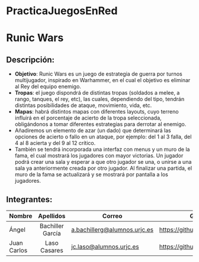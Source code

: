 # PracticaJuegosEnRed
# Runic Wars

## Descripción:
 + **Objetivo**: Runic Wars es un juego de estrategia de guerra por turnos multijugador, inspirado en Warhammer, en el cual el objetivo es eliminar al Rey del equipo enemigo.
 + **Tropas**: el juego dispondrá de distintas tropas (soldados a melee, a rango, tanques, el rey, etc), las cuales, dependiendo del tipo, tendrán distintas posibilidades de ataque, movimiento, vida, etc. 
 + **Mapas**: habrá distintos mapas con diferentes layouts, cuyo terreno influirá en el porcentaje de acierto de la tropa seleccionada, obligándonos a tomar diferentes estrategias para derrotar al enemigo.
 + Añadiremos un elemento de azar (un dado) que determinará las opciones de acierto o fallo en un ataque, por ejemplo: del 1 al 3 falla, del 4 al 8 acierta y del 9 al 12 crítico.
 + También se tendrá incorporada una interfaz con menus y un muro de la fama, el cual mostrará los jugadores con mayor victorias. Un jugador podrá crear una sala y esperar a que otro jugador se una, o unirse a una sala ya anteriormente creada por otro jugador. Al finalizar una partida, el muro de la fama se actualizará y se mostrará por pantalla a los jugadores.
 
## Integrantes:
  
| Nombre        | Apellidos       | Correo                       |              GitHub        |
| ------------- |:---------------:| ---------------------------- |--------------------------- |
| Ángel         |Bachiller García | a.bachillerg@alumnos.urjc.es |https://github.com/AngeelBG |
| Juan Carlos   |Laso Casares     | jc.laso@alumnos.urjc.es      |https://github.com/Juankr95 |

